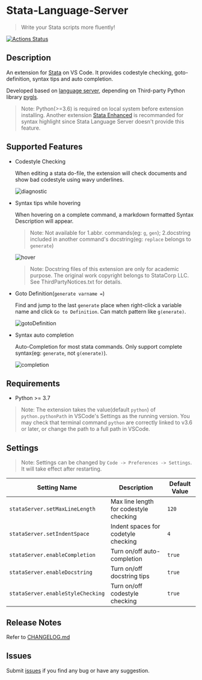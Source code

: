 # Stata-Language-Server

> Write your Stata scripts more fluently!

[![Actions Status](https://github.com/HankBO/stata-language-server/actions/workflows/ci.yml/badge.svg)](https://github.com/HankBO/stata-language-server/actions/workflows/ci.yml)

## Description

An extension for [Stata](https://www.stata.com/) on VS Code. It provides codestyle checking, goto-definition, syntax tips and auto completion.

Developed based on [language server](https://microsoft.github.io/language-server-protocol/), depending on Third-party Python library [pygls](https://github.com/openlawlibrary/pygls).

> Note: Python(>=3.6) is required on local system before extension installing. Another extension [Stata Enhanced](https://marketplace.visualstudio.com/items?itemName=kylebarron.stata-enhanced) is recommanded for syntax highlight since Stata Language Server doesn't provide this feature.

## Supported Features

- Codestyle Checking

    When editing a stata do-file, the extension will check documents and show bad codestyle using wavy underlines.

    ![diagnostic](assets/img/diagnostics.gif)

- Syntax tips while hovering

    When hovering on a complete command, a markdown formatted Syntax Description will appear.

    > Note: Not available for 1.abbr. commands(eg: `g`, `gen`); 2.docstring included in another command's docstring(eg: `replace` belongs to `generate`)

    ![hover](assets/img/hover.gif)

    > Note: Docstring files of this extension are only for academic purpose. The original work copyright belongs to StataCorp LLC. See ThirdPartyNotices.txt for details.

- Goto Definition(`generate varname =`)

    Find and jump to the last `generate` place when right-click a variable name and click `Go to Definition`. Can match pattern like `g(enerate)`.

    ![gotoDefinition](assets/img/gotoDefinition.gif)

- Syntax auto completion

    Auto-Completion for most stata commands. Only support complete syntax(eg: `generate`, not `g(enerate)`).

    ![completion](assets/img/completion.gif)

## Requirements

- Python >= 3.7

> Note: The extension takes the value(default `python`) of `python.pythonPath` in VSCode's Settings as the running version. You may check that terminal command `python` are correctly linked to v3.6 or later, or change the path to a full path in VSCode.

## Settings

> Note: Settings can be changed by `Code -> Preferences -> Settings`. It will take effect after restarting.

| Setting Name | Description | Default Value |
|---|---|---|
| `stataServer.setMaxLineLength` | Max line length for codestyle checking | `120` |
| `stataServer.setIndentSpace` | Indent spaces for codetyle checking | `4` |
| `stataServer.enableCompletion` | Turn on/off auto-completion | `true` |
| `stataServer.enableDocstring` | Turn on/off docstring tips | `true` |
| `stataServer.enableStyleChecking` | Turn on/off codestyle checking | `true` |

## Release Notes

Refer to [CHANGELOG.md](https://github.com/HankBO/stata-language-server/blob/main/CHANGELOG.md)

## Issues

Submit [issues](https://github.com/HankBO/stata-language-server/issues) if you find any bug or have any suggestion.
